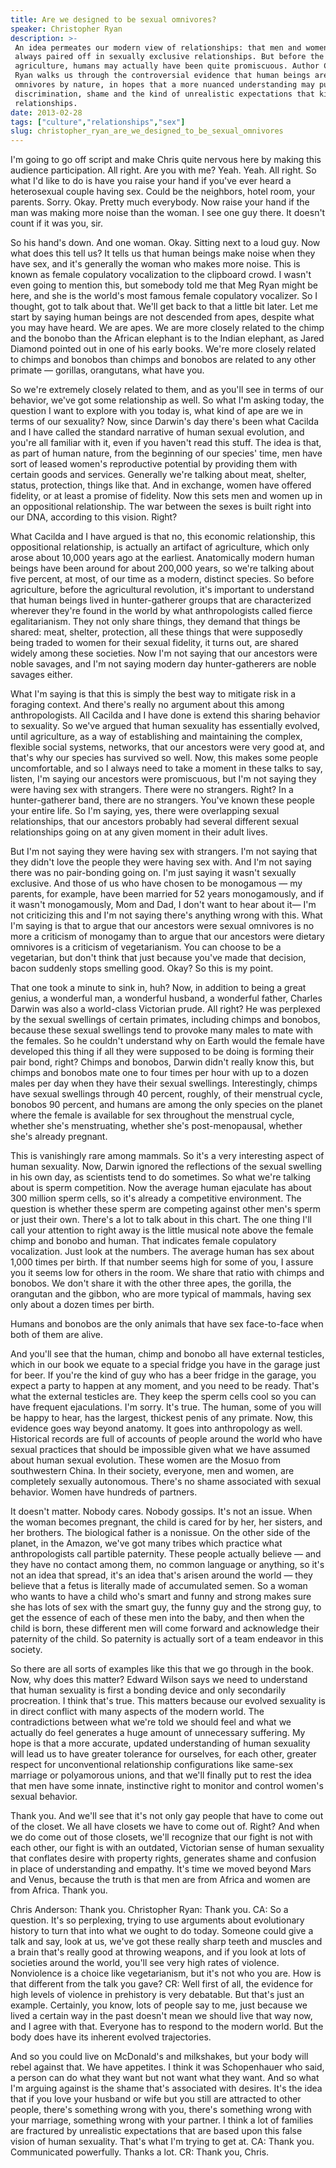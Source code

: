 ```yaml
---
title: Are we designed to be sexual omnivores?
speaker: Christopher Ryan
description: >-
 An idea permeates our modern view of relationships: that men and women have
 always paired off in sexually exclusive relationships. But before the dawn of
 agriculture, humans may actually have been quite promiscuous. Author Christopher
 Ryan walks us through the controversial evidence that human beings are sexual
 omnivores by nature, in hopes that a more nuanced understanding may put an end to
 discrimination, shame and the kind of unrealistic expectations that kill
 relationships.
date: 2013-02-28
tags: ["culture","relationships","sex"]
slug: christopher_ryan_are_we_designed_to_be_sexual_omnivores
---
```


I'm going to go off script and make Chris quite nervous here by making this audience
participation. All right. Are you with me? Yeah. Yeah. All right. So what I'd like to do is
have you raise your hand if you've ever heard a heterosexual couple having sex. Could be
the neighbors, hotel room, your parents. Sorry. Okay. Pretty much everybody. Now raise
your hand if the man was making more noise than the woman. I see one guy there. It doesn't
count if it was you, sir. 

So his hand's down. And one woman. Okay. Sitting next to a loud guy. Now what does this
tell us? It tells us that human beings make noise when they have sex, and it's generally
the woman who makes more noise. This is known as female copulatory vocalization to the
clipboard crowd. I wasn't even going to mention this, but somebody told me that Meg Ryan
might be here, and she is the world's most famous female copulatory vocalizer. So I
thought, got to talk about that. We'll get back to that a little bit later. Let me start by
saying human beings are not descended from apes, despite what you may have heard. We are
apes. We are more closely related to the chimp and the bonobo than the African elephant is
to the Indian elephant, as Jared Diamond pointed out in one of his early books. We're more
closely related to chimps and bonobos than chimps and bonobos are related to any other
primate — gorillas, orangutans, what have you.

So we're extremely closely related to them, and as you'll see in terms of our behavior,
we've got some relationship as well. So what I'm asking today, the question I want to
explore with you today is, what kind of ape are we in terms of our sexuality? Now, since
Darwin's day there's been what Cacilda and I have called the standard narrative of human
sexual evolution, and you're all familiar with it, even if you haven't read this stuff.
The idea is that, as part of human nature, from the beginning of our species' time, men
have sort of leased women's reproductive potential by providing them with certain goods
and services. Generally we're talking about meat, shelter, status, protection, things like
that. And in exchange, women have offered fidelity, or at least a promise of fidelity. Now
this sets men and women up in an oppositional relationship. The war between the sexes is
built right into our DNA, according to this vision. Right?

What Cacilda and I have argued is that no, this economic relationship, this oppositional
relationship, is actually an artifact of agriculture, which only arose about 10,000 years
ago at the earliest. Anatomically modern human beings have been around for about 200,000
years, so we're talking about five percent, at most, of our time as a modern, distinct
species. So before agriculture, before the agricultural revolution, it's important to
understand that human beings lived in hunter-gatherer groups that are characterized
wherever they're found in the world by what anthropologists called fierce egalitarianism.
They not only share things, they demand that things be shared: meat, shelter, protection,
all these things that were supposedly being traded to women for their sexual fidelity, it
turns out, are shared widely among these societies. Now I'm not saying that our ancestors
were noble savages, and I'm not saying modern day hunter-gatherers are noble savages
either.

What I'm saying is that this is simply the best way to mitigate risk in a foraging
context. And there's really no argument about this among anthropologists. All Cacilda and
I have done is extend this sharing behavior to sexuality. So we've argued that human
sexuality has essentially evolved, until agriculture, as a way of establishing and
maintaining the complex, flexible social systems, networks, that our ancestors were very
good at, and that's why our species has survived so well. Now, this makes some people
uncomfortable, and so I always need to take a moment in these talks to say, listen, I'm
saying our ancestors were promiscuous, but I'm not saying they were having sex with
strangers. There were no strangers. Right? In a hunter-gatherer band, there are no
strangers. You've known these people your entire life. So I'm saying, yes, there were
overlapping sexual relationships, that our ancestors probably had several different sexual
relationships going on at any given moment in their adult lives.

But I'm not saying they were having sex with strangers. I'm not saying that they didn't
love the people they were having sex with. And I'm not saying there was no pair-bonding
going on. I'm just saying it wasn't sexually exclusive. And those of us who have chosen to
be monogamous — my parents, for example, have been married for 52 years monogamously, and
if it wasn't monogamously, Mom and Dad, I don't want to hear about it— I'm not criticizing
this and I'm not saying there's anything wrong with this. What I'm saying is that to argue
that our ancestors were sexual omnivores is no more a criticism of monogamy than to argue
that our ancestors were dietary omnivores is a criticism of vegetarianism. You can choose
to be a vegetarian, but don't think that just because you've made that decision, bacon
suddenly stops smelling good. Okay? So this is my point. 

That one took a minute to sink in, huh? Now, in addition to being a great genius, a
wonderful man, a wonderful husband, a wonderful father, Charles Darwin was also a
world-class Victorian prude. All right? He was perplexed by the sexual swellings of
certain primates, including chimps and bonobos, because these sexual swellings tend to
provoke many males to mate with the females. So he couldn't understand why on Earth would
the female have developed this thing if all they were supposed to be doing is forming
their pair bond, right? Chimps and bonobos, Darwin didn't really know this, but chimps and
bonobos mate one to four times per hour with up to a dozen males per day when they have
their sexual swellings. Interestingly, chimps have sexual swellings through 40 percent,
roughly, of their menstrual cycle, bonobos 90 percent, and humans are among the only
species on the planet where the female is available for sex throughout the menstrual
cycle, whether she's menstruating, whether she's post-menopausal, whether she's already
pregnant.

This is vanishingly rare among mammals. So it's a very interesting aspect of human
sexuality. Now, Darwin ignored the reflections of the sexual swelling in his own day, as
scientists tend to do sometimes. So what we're talking about is sperm competition. Now the
average human ejaculate has about 300 million sperm cells, so it's already a competitive
environment. The question is whether these sperm are competing against other men's sperm
or just their own. There's a lot to talk about in this chart. The one thing I'll call your
attention to right away is the little musical note above the female chimp and bonobo and
human. That indicates female copulatory vocalization. Just look at the numbers. The
average human has sex about 1,000 times per birth. If that number seems high for some of
you, I assure you it seems low for others in the room. We share that ratio with chimps and
bonobos. We don't share it with the other three apes, the gorilla, the orangutan and the
gibbon, who are more typical of mammals, having sex only about a dozen times per
birth.

Humans and bonobos are the only animals that have sex face-to-face when both of them are
alive. 

And you'll see that the human, chimp and bonobo all have external testicles, which in our
book we equate to a special fridge you have in the garage just for beer. If you're the
kind of guy who has a beer fridge in the garage, you expect a party to happen at any
moment, and you need to be ready. That's what the external testicles are. They keep the
sperm cells cool so you can have frequent ejaculations. I'm sorry. It's true. The human,
some of you will be happy to hear, has the largest, thickest penis of any primate. Now,
this evidence goes way beyond anatomy. It goes into anthropology as well. Historical
records are full of accounts of people around the world who have sexual practices that
should be impossible given what we have assumed about human sexual evolution. These women
are the Mosuo from southwestern China. In their society, everyone, men and women, are
completely sexually autonomous. There's no shame associated with sexual behavior. Women
have hundreds of partners.

It doesn't matter. Nobody cares. Nobody gossips. It's not an issue. When the woman becomes
pregnant, the child is cared for by her, her sisters, and her brothers. The biological
father is a nonissue. On the other side of the planet, in the Amazon, we've got many
tribes which practice what anthropologists call partible paternity. These people actually
believe — and they have no contact among them, no common language or anything, so it's not
an idea that spread, it's an idea that's arisen around the world — they believe that a
fetus is literally made of accumulated semen. So a woman who wants to have a child who's
smart and funny and strong makes sure she has lots of sex with the smart guy, the funny
guy and the strong guy, to get the essence of each of these men into the baby, and then
when the child is born, these different men will come forward and acknowledge their
paternity of the child. So paternity is actually sort of a team endeavor in this
society.

So there are all sorts of examples like this that we go through in the book. Now, why does
this matter? Edward Wilson says we need to understand that human sexuality is first a
bonding device and only secondarily procreation. I think that's true. This matters because
our evolved sexuality is in direct conflict with many aspects of the modern world. The
contradictions between what we're told we should feel and what we actually do feel
generates a huge amount of unnecessary suffering. My hope is that a more accurate, updated
understanding of human sexuality will lead us to have greater tolerance for ourselves, for
each other, greater respect for unconventional relationship configurations like same-sex
marriage or polyamorous unions, and that we'll finally put to rest the idea that men have
some innate, instinctive right to monitor and control women's sexual behavior.

Thank you. And we'll see that it's not only gay people that have to come out of the
closet. We all have closets we have to come out of. Right? And when we do come out of
those closets, we'll recognize that our fight is not with each other, our fight is with an
outdated, Victorian sense of human sexuality that conflates desire with property rights,
generates shame and confusion in place of understanding and empathy. It's time we moved
beyond Mars and Venus, because the truth is that men are from Africa and women are from
Africa. Thank you.

Chris Anderson: Thank you. Christopher Ryan: Thank you. CA: So a question. It's so
perplexing, trying to use arguments about evolutionary history to turn that into what we
ought to do today. Someone could give a talk and say, look at us, we've got these really
sharp teeth and muscles and a brain that's really good at throwing weapons, and if you
look at lots of societies around the world, you'll see very high rates of violence.
Nonviolence is a choice like vegetarianism, but it's not who you are. How is that
different from the talk you gave? CR: Well first of all, the evidence for high levels of
violence in prehistory is very debatable. But that's just an example. Certainly, you know,
lots of people say to me, just because we lived a certain way in the past doesn't mean we
should live that way now, and I agree with that. Everyone has to respond to the modern
world. But the body does have its inherent evolved trajectories.

And so you could live on McDonald's and milkshakes, but your body will rebel against 
that. We have appetites. I think it was Schopenhauer who said, a person can do what they
want but not want what they want. And so what I'm arguing against is the shame that's
associated with desires. It's the idea that if you love your husband or wife but you still
are attracted to other people, there's something wrong with you, there's something wrong
with your marriage, something wrong with your partner. I think a lot of families are
fractured by unrealistic expectations that are based upon this false vision of human
sexuality. That's what I'm trying to get at. CA: Thank you. Communicated powerfully. Thanks
a lot. CR: Thank you, Chris. 

<!--
ad_duration=3.33
event="TED2013"
external_start_time=0
has_talk_citation=0
intro_duration=11.82
is_subtitle_required="False"
is_talk_featured="True"
language="en"
language_swap="False"
native_language="en"
number_of_related_talks=6
number_of_speakers=1
number_of_subtitled_videos=27
number_of_tags=3
number_of_talk_download_languages=27
number_of_talk_more_resources=1
number_of_talk_recommendations=1
number_of_talks_take_actions=0
post_ad_duration=0.83
published_timestamp="2014-02-20 16:00:53"
recording_date="2013-02-28"
speaker_description="Psychologist"
speaker_is_published=1
speaker_name="Christopher Ryan"
speaker_what_others_say="[Sex at Dawn] helps put the ‘human’ back in ‘human sexuality.’"
talk_name="Are we designed to be sexual omnivores?"
talk_recommendations_blurb="The psychologist shares further reading on how society influences how we have sex."
talks_tags=["culture","relationships","sex"]
talks_take_action=[]
url_audio="https://download.ted.com/talks/ChristopherRyan_2013.mp3?apikey=acme-roadrunner"
url_photo_speaker="https://pe.tedcdn.com/images/ted/cab3d3830a7e882c2a50a8056eb087ebbb2301de_254x191.jpg"
url_photo_talk="https://pe.tedcdn.com/images/ted/199d1f6d5dc4639dcc793c77402e5b17e97d901d_1600x1200.jpg"
url_webpage="https://www.ted.com/talks/christopher_ryan_are_we_designed_to_be_sexual_omnivores"
video_type_name="TED Stage Talk"
-->